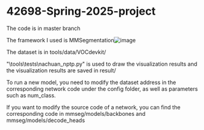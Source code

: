 # 42698-Spring-2025-project
The code is in master branch


The framework I used is MMSegmentation![image](https://github.com/user-attachments/assets/98cb6266-2d2b-4eef-ba7f-a4c69a67e2db)

The dataset is in tools/data/VOCdevkit/

"\tools\tests\nachuan_nptp.py" is used to draw the visualization results and the visualization results are saved in result/

To run a new model, you need to modify the dataset address in the corresponding network code under the config folder, as well as parameters such as num_class.

If you want to modify the source code of a network, you can find the corresponding code in mmseg/models/backbones and mmseg/models/decode_heads
